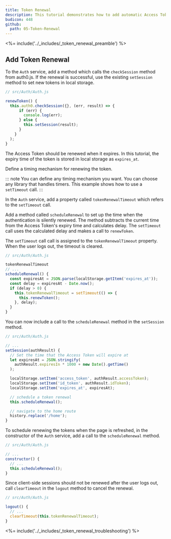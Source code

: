 ```yaml
---
title: Token Renewal
description: This tutorial demonstrates how to add automatic Access Token renewal to an application with Auth0
budicon: 448
github:
  path: 05-Token-Renewal
---
```


<%= include('../_includes/_token_renewal_preamble') %>

## Add Token Renewal

To the `Auth` service, add a method which calls the `checkSession` method from auth0.js. If the renewal is successful, use the existing `setSession` method to set new tokens in local storage.

```js
// src/Auth/Auth.js

renewToken() {
  this.auth0.checkSession({}, (err, result) => {
      if (err) {
        console.log(err);
      } else {
        this.setSession(result);
      }
    }
  );
}
```

The Access Token should be renewed when it expires. In this tutorial, the expiry time of the token is stored in local storage as `expires_at`.

Define a timing mechanism for renewing the token. 

::: note
You can define any timing mechanism you want. You can choose any library that handles timers. This example shows how to use a `setTimeout` call.
:::

In the `Auth` service, add a property called `tokenRenewalTimeout` which refers to the `setTimeout` call. 

Add a method called `scheduleRenewal` to set up the time when the authentication is silently renewed. The method subtracts the current time from the Access Token's expiry time and calculates delay. The `setTimeout` call uses the calculated delay and makes a call to `renewToken`.

The `setTimeout` call call is assigned to the `tokenRenewalTimeout` property. When the user logs out, the timeout is cleared. 

```js
// src/Auth/Auth.js

tokenRenewalTimeout
// ...
scheduleRenewal() {
  const expiresAt = JSON.parse(localStorage.getItem('expires_at'));
  const delay = expiresAt - Date.now();
  if (delay > 0) {
    this.tokenRenewalTimeout = setTimeout(() => {
      this.renewToken();
    }, delay);
  }
}
```

You can now include a call to the `scheduleRenewal` method in the `setSession` method.

```js
// src/Auth/Auth.js

// ...
setSession(authResult) {
  // Set the time that the Access Token will expire at
  let expiresAt = JSON.stringify(
    authResult.expiresIn * 1000 + new Date().getTime()
  );

  localStorage.setItem('access_token', authResult.accessToken);
  localStorage.setItem('id_token', authResult.idToken);
  localStorage.setItem('expires_at', expiresAt);

  // schedule a token renewal
  this.scheduleRenewal();

  // navigate to the home route
  history.replace('/home');
}
```

To schedule renewing the tokens when the page is refreshed, in the constructor of the `Auth` service, add a call to the `scheduleRenewal` method.

```js
// src/Auth/Auth.js

// ...
constructor() {
  // ...
  this.scheduleRenewal();
}
```

Since client-side sessions should not be renewed after the user logs out, call `clearTimeout` in the `logout` method to cancel the renewal.

```js
// src/Auth/Auth.js

logout() {
  // ...
  clearTimeout(this.tokenRenewalTimeout);
}
```

<%= include('../_includes/_token_renewal_troubleshooting') %>